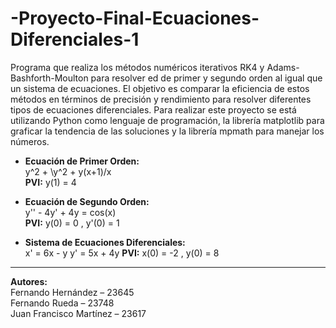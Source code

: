 # -Proyecto-Final-Ecuaciones-Diferenciales-1
Programa que realiza los métodos numéricos iterativos RK4 y Adams-Bashforth-Moulton para resolver ed de primer y segundo orden al igual que un sistema de ecuaciones. 
El objetivo es comparar la eficiencia de estos métodos en términos de precisión y rendimiento para resolver diferentes tipos de ecuaciones diferenciales.
Para realizar este proyecto se está utilizando Python como lenguaje de programación, la librería matplotlib para graficar la tendencia de las soluciones y la librería mpmath para manejar los números.

- **Ecuación de Primer Orden:**  
   y^2 + \y^2 + y(x+1)/x   
  **PVI:**  y(1) = 4 

- **Ecuación de Segundo Orden:**  
   y'' - 4y' + 4y = cos(x)   
  **PVI:**  y(0) = 0 , y'(0) = 1 

- **Sistema de Ecuaciones Diferenciales:**  
    x' = 6x - y 
    y' = 5x + 4y 
  **PVI:**  x(0) = -2 ,  y(0) = 8 

---

**Autores:**  
Fernando Hernández – 23645  
Fernando Rueda – 23748  
Juan Francisco Martínez – 23617

